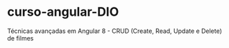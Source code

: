 # curso-angular-DIO
Técnicas avançadas em Angular 8 - CRUD (Create, Read, Update e Delete) de filmes 
